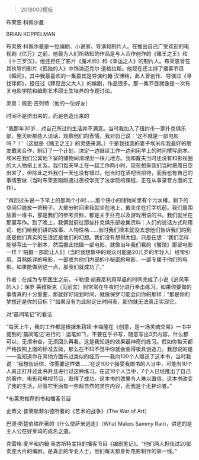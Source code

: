 # 
> 2018000模板



布莱恩·科佩尔曼


BRIAN KOPPELMAN


布莱恩·科佩尔曼是一位编剧、小说家、导演和制片人。在推出自己广受欢迎的电视剧《亿万》之前，他最为人们所熟知的作品是与人合作创作的《赌王之王》和《十三罗汉》，他还担任了影片《魔术师》和《幸运之人》的制片人。布莱恩曾在其执导的影片《孤独的人》中饰演迈克尔·道格拉斯。他现在还主持了播客节目《瞬间》，其中我最喜欢的一集嘉宾是导演约翰·汉博格，此人曾创作、导演过《寻找伴郎》，担任过《拜见岳父大人》的编剧，作品很多。那一集节目就像是一次有关电影学院和编剧艺术硕士生培养的专题讨论。

灵兽：佩恩·吉列特（他的一位好友）


时间不是挤出来的，而是创造出来的

“我那年30岁，对自己所过的生活并不满意。当时我加入了纽约市一家扑克俱乐部，整天听那些人谈话，观察他们的表情。我对自己说：‘这不就是一部电影吗？！’（这就是《赌王之王》的灵感来源。）于是我找我的妻子埃米和我最好的朋友戴夫合作，制订了一个计划，决定一边继续工作一边利用早上的时间撰写剧本。埃米在我们公寓地下室的储物间清理出一块儿地方。我和戴夫当时还没有和影视圈的大人物搭上关系。我们每天早上在一起工作两小时，现在想来我们当时把周日空出来了，但除此之外我们一天也没有错过。他当时在酒吧当招待，而我也有自己的事情要做（当时布莱恩刚刚通过夜校学完了法学院的课程，正在从事录音方面的工作）。

“再回过头说一下早上的那两个小时……那个狭小的储物间里有个污水槽，剩下的空间只能放一把椅子。大部分时间里我就坐在地上，戴夫坐在打字机前。我们周围放着一堆书，那是我们的参考资料，都是关于扑克以及游戏用语的书。我们就坐在那里写作。到了晚上，我俩就前往那些扑克俱乐部收集资料：人们的说话方式和用词、他们给我们讲的故事、人物性格……当时我们根本就没去想他们告诉我们的到底是他们真实的生活还是他们的幻想。我们没有想得太细，只是在想：‘我们怎样能够写出一个剧本，然后据此拍摄一部电影，就像当年我们看的《餐馆》那部电影一样？’拍摄一部能让人们（当时我想象中的观众可能是20几岁的年轻人）经常引用、耳熟能详的电影，一部成为他们内部的小秘密的电影，一部专属于他们的电影。如果能做到这一点，那我们就成功了。”


作者：在成为专职医生之前，卡勒德·胡赛尼利用早晨的时间完成了小说《追风筝的人》；保罗·莱维斯克（见前文）则常常在午夜时分进行拳击练习。如果你要做的事情真的十分重要，那就好好规划时间，就像保罗可能会问你的那样：“那是你的梦想还是你的目标？”如果没有为此制定出时间表，那你就无法真正实现它。




对“晨间笔记”的看法

“每天上午，我的工作都是根据朱莉娅·卡梅隆在《创意，是一场灵魂交易》一书中提到的‘晨间笔记’进行的：运笔如飞，不要在乎书写，随意写出3页内容，什么都可以，无须审查，无须回头再看。这是我知道的效果最神奇的练习。假如你每天都严格按照上面的标准去做，那么在不知不觉中你就会变得极具创造力。我想说的是——我知道你在其他方面有过类似的经历——我向100个人赠送了这本书，当时我说：‘我想告诉你，你需要这样做……’在这100个接受我赠书的人当中，可能有10个人真正打开过此书并且进行过这种练习。在这10个人当中，7个人已经推出了自己的著作、电影和电视节目，取得了成功。这本书的效果令人难以置信。这本书改变了我的生活，尽管它里面有一些超自然的灵性内容，而我是个无神论者。”

*布莱恩推荐的书和播客节目

史蒂文·普莱斯菲尔德所著的《艺术的战争》（The War of Art）

巴德·斯楚伯格所著的《什么使萨米逃走》（What Makes Sammy Ran)，讲述的是主人公在好莱坞的成名之道。

克雷格·麦辛和约翰·奥古斯特主持的播客节目《编剧笔记》。“他们两人担任过20部卖座大片的编剧，是真正的专业人士，他们每天都身处电影制作的第一线。”




